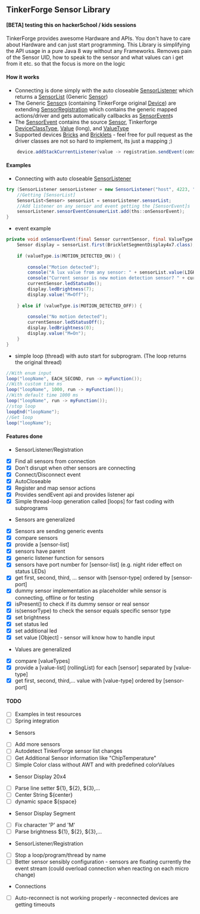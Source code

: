 TinkerForge Sensor Library
------------------
#### [BETA] testing this on hackerSchool / kids sessions

TinkerForge provides awesome Hardware and APIs. You don't have to care about Hardware and can just start programming.
This Library is simplifying the API usage in a pure Java 8 way without any Frameworks.
Removes pain of the Sensor UID, how to speak to the sensor and what values can i get from it etc. so that the focus is more on the logic

#### How it works
* Connecting is done simply with the auto closeable [SensorListener](https://github.com/YunaBraska/tinkerforge-sensor/blob/master/src/main/java/berlin/yuna/tinkerforgesensor/logic/SensorListener.java) which returns a [SensorList](https://github.com/YunaBraska/tinkerforge-sensor/blob/master/src/main/java/berlin/yuna/tinkerforgesensor/model/SensorList.java) (Generic [Sensor](https://github.com/YunaBraska/tinkerforge-sensor/blob/master/src/main/java/berlin/yuna/tinkerforgesensor/model/Sensor.java))
* The Generic [Sensor](https://github.com/YunaBraska/tinkerforge-sensor/blob/master/src/main/java/berlin/yuna/tinkerforgesensor/model/Sensor.java)s (containing TinkerForge original [Device](https://www.tinkerforge.com/de/doc/Software/Device_Identifier.html)) are extending [SensorRegistration](https://github.com/YunaBraska/tinkerforge-sensor/blob/master/src/main/java/berlin/yuna/tinkerforgesensor/logic/SensorRegistration.java) which contains the generic mapped actions/driver and gets automatically callbacks as [SensorEvent](https://github.com/YunaBraska/tinkerforge-sensor/blob/master/src/main/java/berlin/yuna/tinkerforgesensor/model/SensorEvent.java)s
* The [SensorEvent](https://github.com/YunaBraska/tinkerforge-sensor/blob/master/src/main/java/berlin/yuna/tinkerforgesensor/model/SensorEvent.java) contains the source [Sensor](https://github.com/YunaBraska/tinkerforge-sensor/blob/master/src/main/java/berlin/yuna/tinkerforgesensor/model/Sensor.java), Tinkerforge [DeviceClassType](https://www.tinkerforge.com/de/doc/Software/Device_Identifier.html), [Value](https://docs.oracle.com/javase/7/docs/api/java/lang/Long.html) (long), and [ValueType](https://github.com/YunaBraska/tinkerforge-sensor/blob/master/src/main/java/berlin/yuna/tinkerforgesensor/model/type/ValueType.java)
* Supported devices [Bricks](https://github.com/YunaBraska/tinkerforge-sensor/tree/master/src/main/java/berlin/yuna/tinkerforgesensor/model/driver/brick) and [Bricklets](https://github.com/YunaBraska/tinkerforge-sensor/tree/master/src/main/java/berlin/yuna/tinkerforgesensor/model/driver/bricklet) - feel free for pull request as the driver classes are not so hard to implement, its just a mapping ;)
```java
    device.addStackCurrentListener(value -> registration.sendEvent(consumerList, CURRENT, sensor, (long) value));
```

#### Examples
* Connecting with auto closeable [SensorListener](https://github.com/YunaBraska/tinkerforge-sensor/blob/master/src/main/java/berlin/yuna/tinkerforgesensor/logic/SensorListener.java)
```java
try (SensorListener sensorListener = new SensorListener("host", 4223, "optionalPassword")) {
    //Getting [SensorList]
    SensorList<Sensor> sensorList = sensorListener.sensorList;
    //Add listener on any sensor and event getting the [SensorEvent]s
    sensorListener.sensorEventConsumerList.add(ths::onSensorEvent);
}
```

* event example
```java
private void onSensorEvent(final Sensor currentSensor, final ValueType valueType) {
    Sensor display = sensorList.first(BrickletSegmentDisplay4x7.class);
    
    if (valueType.is(MOTION_DETECTED_ON)) {
    
        console("Motion detected");
        console("A lux value from any sensor: " + sensorList.value(LIGHT_LUX));
        console("Current sensor is new motion detection sensor? " + currentSensor.is(BrickletMotionDetectorV2.class));
        currentSensor.ledStatusOn();
        display.ledBrightness(7);
        display.value("M=Off");
    
    } else if (valueType.is(MOTION_DETECTED_OFF)) {
    
        console("No motion detected");
        currentSensor.ledStatusOff();
        display.ledBrightness(0);
        display.value("M=On");
    }
}
```

* simple loop (thread) with auto start for subprogram. (The loop returns the original thread)
```java
//With enum input
loop("loopName", EACH_SECOND, run -> myFunction());
//With custom time ms
loop("loopName", 1000, run -> myFunction());
//With default time 1000 ms
loop("loopName", run -> myFunction());
//stop loop
loopEnd("loopName");
//Get loop
loop("loopName");
```

#### Features done
* SensorListener/Registration
- [X] Find all sensors from connection
- [X] Don't disrupt when other sensors are connecting
- [X] Connect/Disconnect event
- [X] AutoCloseable
- [X] Register and map sensor actions
- [X] Provides sendEvent api and provides listener api
- [X] Simple thread-loop generation called [loops] for fast coding with subprograms

* Sensors are generalized
- [X] Sensors are sending generic events
- [X] compare sensors 
- [X] provide a [sensor-list] 
- [X] sensors have parent 
- [X] generic listener function for sensors 
- [X] sensors have port number for [sensor-list] (e.g. night rider effect on status LEDs) 
- [X] get first, second, third, ... sensor with [sensor-type] ordered by [sensor-port] 
- [X] dummy sensor implementation as placeholder while sensor is connecting, offline or for testing 
- [X] isPresent() to check if its dummy sensor or real sensor 
- [X] is(sensorType) to check the sensor equals specific sensor type
- [X] set brightness
- [X] set status led
- [X] set additional led
- [X] set value [Object] - sensor will know how to handle input

* Values are generalized
- [X] compare [valueTypes] 
- [X] provide a [value-list] (rollingList) for each [sensor] separated by [value-type]
- [X] get first, second, third,... value with [value-type] ordered by [sensor-port] 

#### TODO
- [ ] Examples in test resources
- [ ] Spring integration

* Sensors
- [ ] Add more sensors
- [ ] Autodetect TinkerForge sensor list changes
- [ ] Get Additional Sensor information like "ChipTemperature"
- [ ] Simple Color class without AWT and with predefined colorValues

* Sensor Display 20x4
- [ ] Parse line setter ${1}, ${2}, ${3},...
- [ ] Center String ${center}
- [ ] dynamic space ${space}
* Sensor Display Segment
- [ ] Fix character 'P' and 'M'
- [ ] Parse brightness ${1}, ${2}, ${3},...

* SensorListener/Registration
- [ ] Stop a loop/program/thread by name
- [ ] Better sensor sensibly configuration - sensors are floating currently the event stream (could overload connection when reacting on each micro change)

* Connections
- [ ] Auto-reconnect is not working properly - reconnected devices are getting timeouts